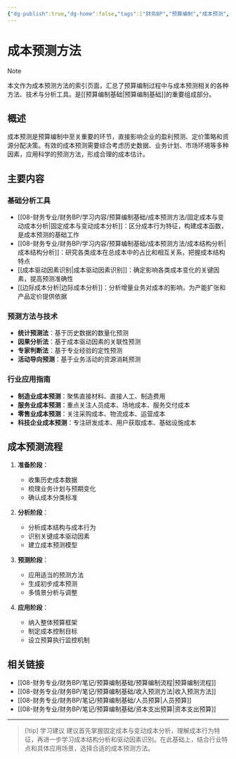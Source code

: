 ```yaml
---
{"dg-publish":true,"dg-home":false,"tags":["财务BP","预算编制","成本预测","预测方法","成本管理"],"aliases":["成本预测索引","成本预测技术目录"],"cssclass":"财务知识","permalink":"/08-财务专业/财务BP/学习内容/预算编制基础/成本预测方法/成本预测方法/","dgPassFrontmatter":true}
---
```



# 成本预测方法

> [!note]
> 本文作为成本预测方法的索引页面，汇总了预算编制过程中与成本预测相关的各种方法、技术与分析工具。是[[预算编制基础\|预算编制基础]]的重要组成部分。

## 概述

成本预测是预算编制中至关重要的环节，直接影响企业的盈利预测、定价策略和资源分配决策。有效的成本预测需要综合考虑历史数据、业务计划、市场环境等多种因素，应用科学的预测方法，形成合理的成本估计。

## 主要内容

### 基础分析工具

- [[08-财务专业/财务BP/学习内容/预算编制基础/成本预测方法/固定成本与变动成本分析\|固定成本与变动成本分析]]：区分成本行为特征，构建成本函数，是成本预测的基础工作
- [[08-财务专业/财务BP/学习内容/预算编制基础/成本预测方法/成本结构分析\|成本结构分析]]：研究各类成本在总成本中的占比和相互关系，把握成本结构特点
- [[成本驱动因素识别\|成本驱动因素识别]]：确定影响各类成本变化的关键因素，提高预测准确性
- [[边际成本分析\|边际成本分析]]：分析增量业务对成本的影响，为产能扩张和产品定价提供依据

### 预测方法与技术

- **统计预测法**：基于历史数据的数量化预测
- **因果分析法**：基于成本驱动因素的关联性预测  
- **专家判断法**：基于专业经验的定性预测
- **活动导向预测**：基于业务活动的资源消耗预测

### 行业应用指南

- **制造业成本预测**：聚焦直接材料、直接人工、制造费用
- **服务业成本预测**：重点关注人员成本、场地成本、服务交付成本
- **零售业成本预测**：关注采购成本、物流成本、运营成本
- **科技企业成本预测**：专注研发成本、用户获取成本、基础设施成本

## 成本预测流程

1. **准备阶段**：
   - 收集历史成本数据
   - 梳理业务计划与预期变化
   - 确认成本分类标准

2. **分析阶段**：
   - 分析成本结构与成本行为
   - 识别关键成本驱动因素
   - 建立成本预测模型

3. **预测阶段**：
   - 应用适当的预测方法
   - 生成初步成本预测
   - 多情景分析与调整

4. **应用阶段**：
   - 纳入整体预算框架
   - 制定成本控制目标
   - 设立预算执行监控机制

## 相关链接

- [[08-财务专业/财务BP/笔记/预算编制基础/预算编制流程\|预算编制流程]]
- [[08-财务专业/财务BP/笔记/预算编制基础/收入预测方法\|收入预测方法]]
- [[08-财务专业/财务BP/笔记/预算编制基础/人员预算\|人员预算]]
- [[08-财务专业/财务BP/笔记/预算编制基础/资本支出预算\|资本支出预算]]

---

> [!tip] 学习建议
> 建议首先掌握固定成本与变动成本分析，理解成本行为特征，再进一步学习成本结构分析和驱动因素识别。在此基础上，结合行业特点和具体应用场景，选择合适的成本预测方法。 